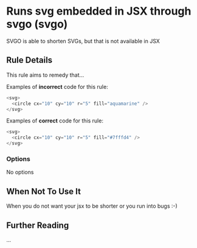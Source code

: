 # Runs svg embedded in JSX through svgo (svgo)

SVGO is able to shorten SVGs, but that is not available in JSX

## Rule Details

This rule aims to remedy that...

Examples of **incorrect** code for this rule:

```js
<svg>
  <circle cx="10" cy="10" r="5" fill="aquamarine" />
</svg>
```

Examples of **correct** code for this rule:

```js
<svg>
  <circle cx="10" cy="10" r="5" fill="#7fffd4" />
</svg>
```

### Options

No options

## When Not To Use It

When you do not want your jsx to be shorter or you run into bugs :-)

## Further Reading

...
